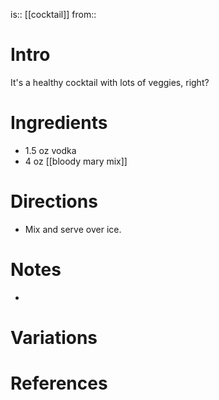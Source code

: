is:: [[cocktail]]
from:: 

# Intro
It's a healthy cocktail with lots of veggies, right?

# Ingredients
* 1.5 oz vodka
* 4 oz [[bloody mary mix]]

# Directions
* Mix and serve over ice.

# Notes
* 

# Variations

# References
